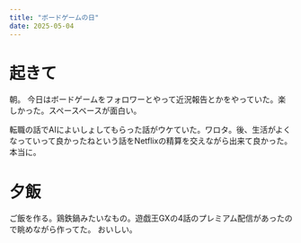 ```yaml
---
title: "ボードゲームの日"
date: 2025-05-04
---
```



# 起きて
朝。
今日はボードゲームをフォロワーとやって近況報告とかをやっていた。楽しかった。スペースベースが面白い。

転職の話でAIによいしょしてもらった話がウケていた。ワロタ。後、生活がよくなっていって良かったねという話をNetflixの精算を交えながら出来て良かった。本当に。

# 夕飯
ご飯を作る。鶏鉄鍋みたいなもの。遊戯王GXの4話のプレミアム配信があったので眺めながら作ってた。
おいしい。